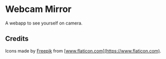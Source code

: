 # Webcam Mirror

A webapp to see yourself on camera.

## Credits

Icons made by [Freepik](https://www.freepik.com) from [www.flaticon.com](https://www.flaticon.com).
